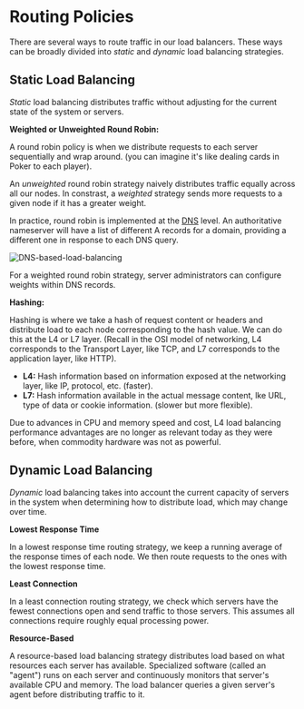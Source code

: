 # Routing Policies

There are several ways to route traffic in our load balancers. These ways can be broadly divided into _static_ and _dynamic_ load balancing strategies.

## Static Load Balancing

_Static_ load balancing distributes traffic without adjusting for the current state of the system or servers.

**Weighted or Unweighted Round Robin:**

A round robin policy is when we distribute requests to each server sequentially and wrap around. (you can imagine it's like dealing cards in Poker to each player).

An _unweighted_ round robin strategy naively distributes traffic equally across all our nodes. In constrast, a _weighted_ strategy sends more requests to a given node if it has a greater weight.

In practice, round robin is implemented at the [DNS](/concepts/11_networking?subtopic=08_dns) level. An authoritative nameserver will have a list of different A records for a domain, providing a different one in response to each DNS query.

![DNS-based-load-balancing](https://firebasestorage.googleapis.com/v0/b/system-design-daily.appspot.com/o/DNS-based-load-balancing.png?alt=media&token=bf518146-c0ba-42fe-8af8-3cdacc610131)

For a weighted round robin strategy, server administrators can configure weights within DNS records.

**Hashing:**

Hashing is where we take a hash of request content or headers and distribute load to each node corresponding to the hash value. We can do this at the L4 or L7 layer. (Recall in the OSI model of networking, L4 corresponds to the Transport Layer, like TCP, and L7 corresponds to the application layer, like HTTP).

- **L4:** Hash information based on information exposed at the networking layer, like IP, protocol, etc. (faster).
- **L7:** Hash information available in the actual message content, lke URL, type of data or cookie information. (slower but more flexible).

Due to advances in CPU and memory speed and cost, L4 load balancing performance advantages are no longer as relevant today as they were before, when commodity hardware was not as powerful.

## Dynamic Load Balancing

_Dynamic_ load balancing takes into account the current capacity of servers in the system when determining how to distribute load, which may change over time.

**Lowest Response Time**

In a lowest response time routing strategy, we keep a running average of the response times of each node. We then route requests to the ones with the lowest response time.

**Least Connection**

In a least connection routing strategy, we check which servers have the fewest connections open and send traffic to those servers. This assumes all connections require roughly equal processing power.

**Resource-Based**

A resource-based load balancing strategy distributes load based on what resources each server has available. Specialized software (called an "agent") runs on each server and continuously monitors that server's available CPU and memory. The load balancer queries a given server's agent before distributing traffic to it.

